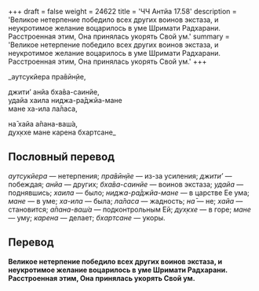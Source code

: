 +++
draft = false
weight = 24622
title = 'ЧЧ Антйа 17.58'
description = 'Великое нетерпение победило всех других воинов экстаза, и неукротимое желание воцарилось в уме Шримати Радхарани. Расстроенная этим, Она принялась укорять Свой ум.'
summary = 'Великое нетерпение победило всех других воинов экстаза, и неукротимое желание воцарилось в уме Шримати Радхарани. Расстроенная этим, Она принялась укорять Свой ум.'
+++

_аутсукйера пра̄вӣн̣йе,  
  
джити’ анйа бха̄ва-саинйе,  
удайа хаила ниджа-ра̄джйа-мане  
мане ха-ила ла̄ласа,  
  
на̄ хайа а̄пана-ваш́а,  
дух̣кхе мане карена бхартсане_

## Пословный перевод

_аутсукйера_ — нетерпения; _пра̄вӣн̣йе_ — из-за усиления; _джити’_ — побеждая; _анйа_ — других; _бха̄ва_\-_саинйе_ — воинов экстаза; _удайа_ — поднявшись; _хаила_ — было; _ниджа_\-_ра̄джйа_\-_мане_ — в царстве Ее ума; _мане_ — в уме; _ха_\-_ила_ — была; _ла̄ласа_ — жадность; _на̄_ — не; _хайа_ — становится; _а̄пана_\-_ваш́а_ — подконтрольным Ей; _дух̣кхе_ — в горе; _мане_ — уму; _карена_ — делает; _бхартсане_ — укоры.

## Перевод

**Великое нетерпение победило всех других воинов экстаза, и неукротимое желание воцарилось в уме Шримати Радхарани. Расстроенная этим, Она принялась укорять Свой ум.**
